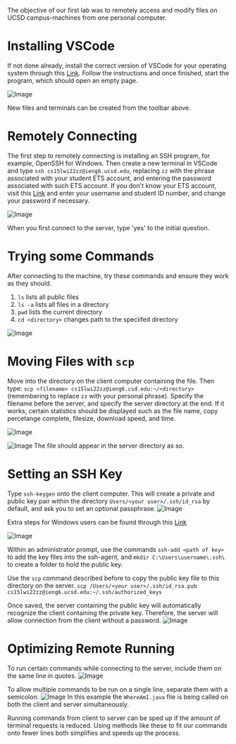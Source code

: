The objective of our first lab was to remotely access and modify files on UCSD campus-machines from one personal computer.

# Installing VSCode

If not done already, install the correct version of VSCode for your operating system through this [Link]( https://code.visualstudio.com/). Follow the instructions and once finished, start the program, which should open an empty page.

![Image](https://i.gyazo.com/d0a170818e2ec5385168fb1b63872fc9.png)

New files and terminals can be created from the toolbar above.

# Remotely Connecting

The first step to remotely connecting is installing an SSH program, for example, OpenSSH for Windows.
Then create a new terminal in VSCode and type ```ssh cs15lwi22zz@ieng6.ucsd.edu```, replacing ```zz``` with the phrase associated with your student ETS account, and entering the password associated with such ETS account. If you don't know your ETS account, visit this [Link](https://sdacs.ucsd.edu/~icc/index.php) and enter your username and student ID number, and change your password if necessary. 

![Image](https://i.gyazo.com/6ebe06beeb7c622d365c6cb6c4b9cd99.png)

When you first connect to the server, type 'yes' to the initial question.

# Trying some Commands

After connecting to the machine, try these commands and ensure they work as they should.

1. ```ls``` lists all public files
2. ```ls -a``` lists all files in a directory
3. ```pwd``` lists the current directory
4. ```cd <directory>``` changes path to the speciifed directory

![Image](https://i.gyazo.com/635f21d971149ccfd4a9bfde88217047.png)

# Moving Files with ```scp```

Move into the directory on the client computer containing the file. Then type:
```scp <filename> cs15lwi22zz@ieng6.csd.edu:~/<directory>``` 
(remembering to replace ```zz``` with your personal phrase).
Specify the filename before the server, and specify the server directory at the end.
If it works, certain statistics should be displayed such as the file name, copy percetange complete, filesize, download speed, and time.

![Image](https://i.gyazo.com/2e7a8b278f7fee8890c01cd8eb285589.png)

![Image](https://i.gyazo.com/80e538d3c85971f26a5979158aa6f6b4.png)
The file should appear in the server directory as so.

# Setting an SSH Key

Type ```ssh-keygen``` onto the client computer. This will create a private and public key pair within the directory ```Users/<your user>/.ssh/id_rsa``` by default, and ask you to set an optional passphrase.
![Image](https://i.gyazo.com/aba796d7b1be73dea8fcfb736c84bf87.png)

Extra steps for Windows users can be found through this [Link](https://docs.microsoft.com/en-us/windows-server/administration/openssh/openssh_keymanagement#user-key-generation)

![Image](https://i.gyazo.com/bf1828a95de3812762ccafb16884cc0d.png)

Within an administrator prompt, use the commands ```ssh-add <path of key>``` to add the key files into the ssh-agent, and ```mkdir C:\Users\username\.ssh\``` to create a folder to hold the public key.

Use the ```scp``` command described before to copy the public key file to this directory on the server.
```scp /Users/<your user>/.ssh/id_rsa.pub cs15lwi22zz@ieng6.ucsd.edu:~/.ssh/authorized_keys```

Once saved, the server containing the public key will automatically recognize the client containing the private key. Therefore, the server will allow connection from the client without a password.
![Image](https://i.gyazo.com/a60598dadd98218b4d982e11f17ce019.png)

# Optimizing Remote Running

To run certain commands while connecting to the server, include them on the same line in quotes.
![Image](https://i.gyazo.com/ea9fd31542ee332dda199e35a18bd718.png)

To allow multiple commands to be run on a single line, separate them with a semicolon.
![Image](https://i.gyazo.com/aa02decb75b8a06c1cd78a564c49cdf9.png)
In this example the ```WhereAmI.java``` file is being called on both the client and server simultaneously.

Running commands from client to server can be sped up if the amount of terminal requests is reduced.
Using methods like these to fit our commands onto fewer lines both simplifies and speeds up the process.
